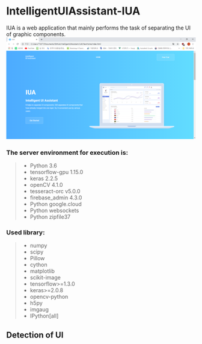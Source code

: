 # IntelligentUIAssistant-IUA
IUA is a web application that mainly performs the task of separating the UI of graphic components.<br>
![main_screen](./image/img1.png)
### The server environment for execution is:<br>
> * Python 3.6<br>
> * tensorflow-gpu 1.15.0<br>
> * keras 2.2.5<br>
> * openCV 4.1.0<br>
> * tesseract-orc v5.0.0<br>
> * firebase_admin 4.3.0<br>
> * Python google.cloud<br>
> * Python websockets<br>
> * Python zipfile37<br>
### Used library:<br>
> * numpy<br>
> * scipy<br>
> * Pillow<br>
> * cython<br>
> * matplotlib<br>
> * scikit-image<br>
> * tensorflow>=1.3.0<br>
> * keras>=2.0.8<br>
> * opencv-python<br>
> * h5py<br>
> * imgaug<br>
> * IPython[all]<br>
## Detection of UI

